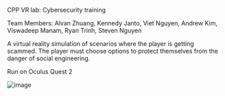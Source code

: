 CPP VR lab: Cybersecurity training

Team Members: Alvan Zhuang, Kennedy Janto, Viet Nguyen, Andrew Kim, Viswadeep Manam, Ryan Trinh, Steven Nguyen

A virtual reality simulation of 
scenarios where the player is 
getting scammed. The player 
must choose options to protect 
themselves from the danger of 
social engineering.

Run on Oculus Quest 2


![image](https://user-images.githubusercontent.com/90990157/235801702-12852092-b2b6-4ca0-91eb-df8cac1b15b4.png)

